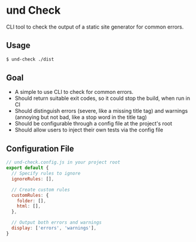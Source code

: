 # und Check

CLI tool to check the output of a static site generator for common errors.

## Usage
```bash
$ und-check ./dist
```

## Goal
- A simple to use CLI to check for common errors.
- Should return suitable exit codes, so it could stop the build, when run in CI
- Should distinguish errors (severe, like a missing title tag) and warnings (annoying but not bad, like a stop word in the title tag)
- Should be configurable through a config file at the project's root
- Should allow users to inject their own tests via the config file

## Configuration File
```js
// und-check.config.js in your project root
export default {
  // Specify rules to ignore
  ignoreRules: [],

  // Create custom rules
  customRules: {
    folder: [],
    html: [],
  },

  // Output both errors and warnings
  display: ['errors', 'warnings'],
}
```
